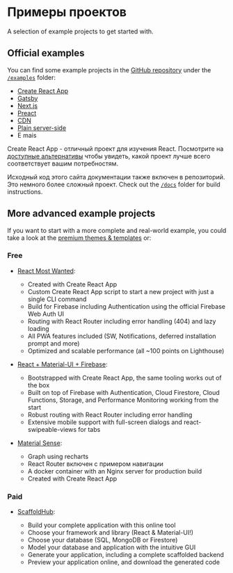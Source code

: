 # Примеры проектов

<p class="description">A selection of example projects to get started with.</p>

## Official examples

You can find some example projects in the [GitHub repository](https://github.com/mui-org/material-ui) under the [`/examples`](https://github.com/mui-org/material-ui/tree/master/examples) folder:

- [Create React App](https://github.com/mui-org/material-ui/tree/master/examples/create-react-app)
- [Gatsby](https://github.com/mui-org/material-ui/tree/master/examples/gatsby)
- [Next.js](https://github.com/mui-org/material-ui/tree/master/examples/nextjs)
- [Preact](https://github.com/mui-org/material-ui/tree/master/examples/preact)
- [CDN](https://github.com/mui-org/material-ui/tree/master/examples/cdn)
- [Plain server-side](https://github.com/mui-org/material-ui/tree/master/examples/ssr)
- E mais

Create React App - отличный проект для изучения React. Посмотрите на [доступные альтернативы](https://github.com/facebook/create-react-app/blob/master/README.md#popular-alternatives) чтобы увидеть, какой проект лучше всего соответствует вашим потребностям.

Исходный код этого сайта документации также включен в репозиторий. Это немного более сложный проект. Check out the [`/docs`](https://github.com/mui-org/material-ui/tree/master/docs) folder for build instructions.

## More advanced example projects

If you want to start with a more complete and real-world example, you could take a look at the [premium themes & templates](https://themes.material-ui.com/) or:

### Free

- [React Most Wanted](https://github.com/TarikHuber/react-most-wanted):
    
  - Created with Create React App
  - Custom Create React App script to start a new project with just a single CLI command
  - Build for Firebase including Authentication using the official Firebase Web Auth UI
  - Routing with React Router including error handling (404) and lazy loading
  - All PWA features included (SW, Notifications, deferred installation prompt and more)
  - Optimized and scalable performance (all ~100 points on Lighthouse)
- [React + Material-UI + Firebase](https://github.com/Phoqe/react-material-ui-firebase):
    
  - Bootstrapped with Create React App, the same tooling works out of the box
  - Built on top of Firebase with Authentication, Cloud Firestore, Cloud Functions, Storage, and Performance Monitoring working from the start
  - Robust routing with React Router including error handling
  - Extensive mobile support with full-screen dialogs and react-swipeable-views for tabs
- [Material Sense](https://github.com/alexanmtz/material-sense):
    
  - Graph using recharts
  - React Router включен с примером навигации
  - A docker container with an Nginx server for production build
  - Created with Create React App

### Paid

- [ScaffoldHub](https://scaffoldhub.io/?partner=1):
    
  - Build your complete application with this online tool
  - Choose your framework and library (React & Material-UI!)
  - Choose your database (SQL, MongoDB or Firestore)
  - Model your database and application with the intuitive GUI
  - Generate your application, including a complete scaffolded backend
  - Preview your application online, and download the generated code